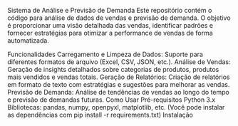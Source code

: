 Sistema de Análise e Previsão de Demanda
Este repositório contém o código para análise de dados de vendas e previsão de demanda. O objetivo é proporcionar uma visão detalhada das vendas, identificar padrões e fornecer estratégias para otimizar a performance de vendas de forma automatizada.

Funcionalidades
Carregamento e Limpeza de Dados: Suporte para diferentes formatos de arquivo (Excel, CSV, JSON, etc.).
Análise de Vendas: Geração de insights detalhados sobre categorias de produtos, produtos mais vendidos e vendas totais.
Geração de Relatórios: Criação de relatórios em formato de texto com estratégias e sugestões para melhorar as vendas.
Previsão de Demanda: Análise de tendências de vendas ao longo do tempo e previsão de demandas futuras.
Como Usar
Pré-requisitos
Python 3.x
Bibliotecas: pandas, numpy, openpyxl, matplotlib, etc. (Você pode instalar as dependências com pip install -r requirements.txt)
Instalação
